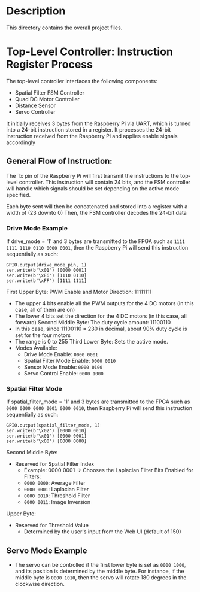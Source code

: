 # Description
This directory contains the overall project files.

# Top-Level Controller: Instruction Register Process

The top-level controller interfaces the following components:
- Spatial Filter FSM Controller
- Quad DC Motor Controller
- Distance Sensor
- Servo Controller

It initially receives 3 bytes from the Raspberry Pi via UART, which is turned into a 24-bit instruction stored in a register. It processes the 24-bit instruction received from the Raspberry Pi and applies enable signals accordingly

## General Flow of Instruction:

The Tx pin of the Raspberry Pi will first transmit the instructions to the top-level controller. This instruction will contain 24 bits, and the FSM controller will handle which signals should be set depending on the active mode specified.

Each byte sent will then be concatenated and stored into a register with a width of (23 downto 0)
Then, the FSM controller decodes the 24-bit data

### Drive Mode Example

If drive_mode = '1' and 3 bytes are transmitted to the FPGA such as `1111 1111 1110 0110 0000 0001`, 
then the Raspberry Pi will send this instruction sequentially as such:

```
GPIO.output(drive_mode_pin, 1)
ser.write(b'\x01') [0000 0001]
ser.write(b'\xE6') [1110 0110]
ser.write(b'\xFF') [1111 1111]
```

First Upper Byte: PWM Enable and Motor Direction: 11111111
- The upper 4 bits enable all the PWM outputs for the 4 DC motors (in this case, all of them are on)
- The lower 4 bits set the direction for the 4 DC motors (in this case, all forward)
Second Middle Byte: The duty cycle amount: 11100110
- In this case, since 11100110 = 230 in decimal, about 90% duty cycle is set for the four motors
- The range is 0 to 255
Third Lower Byte: Sets the active mode.
- Modes Available:
    - Drive Mode Enable: `0000 0001`
    - Spatial Filter Mode Enable: `0000 0010`
    - Sensor Mode Enable: `0000 0100`
    - Servo Control Enable: `0000 1000`

### Spatial Filter Mode

If spatial_filter_mode = '1' and 3 bytes are transmitted to the FPGA such as `0000 0000 0000 0001 0000 0010`, then Raspberry Pi will send this instruction sequentially as such:

```
GPIO.output(spatial_filter_mode, 1)
ser.write(b'\x02') [0000 0010]
ser.write(b'\x01') [0000 0001]
ser.write(b'\x00') [0000 0000]
```

Second Middle Byte: 
- Reserved for Spatial Filter Index
    - Example: 0000 0001 -> Chooses the Laplacian Filter
    Bits Enabled for Filters:
    - `0000 0000`: Average Filter
    - `0000 0001`: Laplacian Filter
    - `0000 0010`: Threshold Filter
    - `0000 0011`: Image Inversion

Upper Byte:
- Reserved for Threshold Value
    - Determined by the user's input from the Web UI (default of 150)

## Servo Mode Example
- The servo can be controlled if the first lower byte is set as `0000 1000`, and its position is determined by the middle byte. For instance, if the middle byte is `0000 1010`, then the servo will rotate 180 degrees in the clockwise direction.
